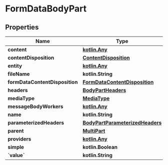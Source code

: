 
# FormDataBodyPart

## Properties
| Name | Type | Description | Notes |
| ------------ | ------------- | ------------- | ------------- |
| **content** | [**kotlin.Any**](.md) |  |  [optional] |
| **contentDisposition** | [**ContentDisposition**](ContentDisposition.md) |  |  [optional] |
| **entity** | [**kotlin.Any**](.md) |  |  [optional] |
| **fileName** | **kotlin.String** |  |  [optional] |
| **formDataContentDisposition** | [**FormDataContentDisposition**](FormDataContentDisposition.md) |  |  [optional] |
| **headers** | [**BodyPartHeaders**](BodyPartHeaders.md) |  |  [optional] |
| **mediaType** | [**MediaType**](MediaType.md) |  |  [optional] |
| **messageBodyWorkers** | [**kotlin.Any**](.md) |  |  [optional] |
| **name** | **kotlin.String** |  |  [optional] |
| **parameterizedHeaders** | [**BodyPartParameterizedHeaders**](BodyPartParameterizedHeaders.md) |  |  [optional] |
| **parent** | [**MultiPart**](MultiPart.md) |  |  [optional] |
| **providers** | [**kotlin.Any**](.md) |  |  [optional] |
| **simple** | **kotlin.Boolean** |  |  [optional] |
| **&#x60;value&#x60;** | **kotlin.String** |  |  [optional] |



